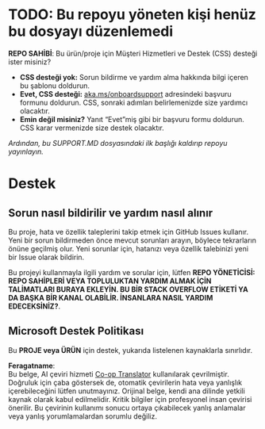 <!--
CO_OP_TRANSLATOR_METADATA:
{
  "original_hash": "62fe65c1d8e3796c01aa1e3c89666cba",
  "translation_date": "2025-05-06T17:39:57+00:00",
  "source_file": "SUPPORT.md",
  "language_code": "tr"
}
-->
# TODO: Bu repoyu yöneten kişi henüz bu dosyayı düzenlemedi

**REPO SAHİBİ**: Bu ürün/proje için Müşteri Hizmetleri ve Destek (CSS) desteği ister misiniz?

- **CSS desteği yok:** Sorun bildirme ve yardım alma hakkında bilgi içeren bu şablonu doldurun.
- **Evet, CSS desteği:** [aka.ms/onboardsupport](https://aka.ms/onboardsupport) adresindeki başvuru formunu doldurun. CSS, sonraki adımları belirlemenizde size yardımcı olacaktır.
- **Emin değil misiniz?** Yanıt “Evet”miş gibi bir başvuru formu doldurun. CSS karar vermenizde size destek olacaktır.

*Ardından, bu SUPPORT.MD dosyasındaki ilk başlığı kaldırıp repoyu yayınlayın.*

# Destek

## Sorun nasıl bildirilir ve yardım nasıl alınır  

Bu proje, hata ve özellik taleplerini takip etmek için GitHub Issues kullanır. Yeni bir sorun bildirmeden önce mevcut sorunları arayın, böylece tekrarların önüne geçilmiş olur. Yeni sorunlar için, hatanızı veya özellik talebinizi yeni bir Issue olarak bildirin.

Bu projeyi kullanmayla ilgili yardım ve sorular için, lütfen **REPO YÖNETİCİSİ: REPO SAHİPLERİ VEYA TOPLULUKTAN YARDIM ALMAK İÇİN TALİMATLARI BURAYA EKLEYİN. BU BİR STACK OVERFLOW ETİKETİ YA DA BAŞKA BİR KANAL OLABİLİR. İNSANLARA NASIL YARDIM EDECEKSİNİZ?**.

## Microsoft Destek Politikası  

Bu **PROJE veya ÜRÜN** için destek, yukarıda listelenen kaynaklarla sınırlıdır.

**Feragatname**:  
Bu belge, AI çeviri hizmeti [Co-op Translator](https://github.com/Azure/co-op-translator) kullanılarak çevrilmiştir. Doğruluk için çaba göstersek de, otomatik çevirilerin hata veya yanlışlık içerebileceğini lütfen unutmayınız. Orijinal belge, kendi ana dilinde yetkili kaynak olarak kabul edilmelidir. Kritik bilgiler için profesyonel insan çevirisi önerilir. Bu çevirinin kullanımı sonucu ortaya çıkabilecek yanlış anlamalar veya yanlış yorumlamalardan sorumlu değiliz.